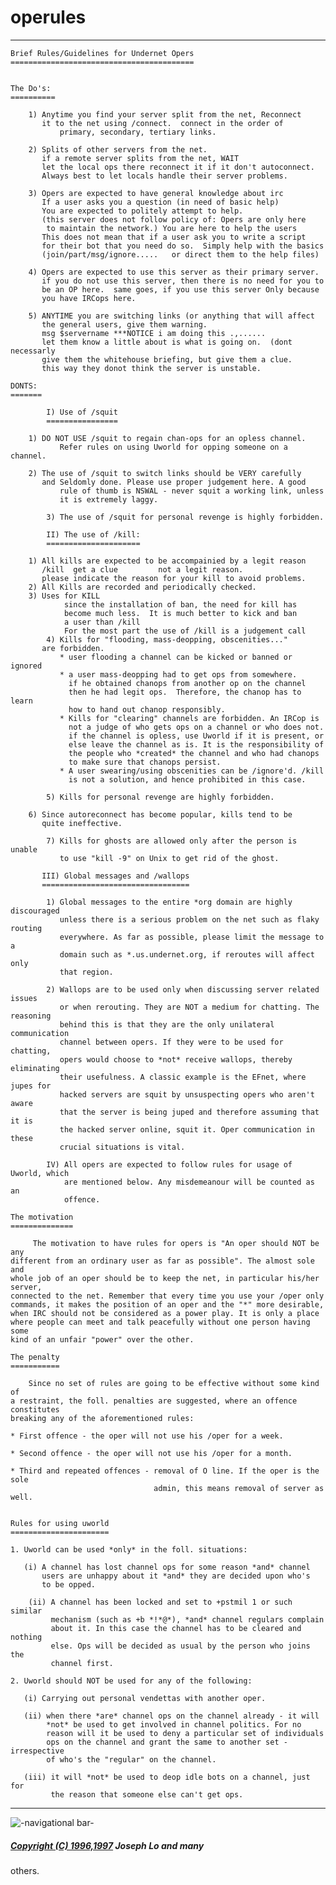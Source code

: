 # operules

* * *
    
    
    
    Brief Rules/Guidelines for Undernet Opers
    =========================================
    
    
    The Do's:
    ==========
    
    	1) Anytime you find your server split from the net, Reconnect
    	   it to the net using /connect.  connect in the order of
               primary, secondary, tertiary links.
    
    	2) Splits of other servers from the net.
    	   if a remote server splits from the net, WAIT
    	   let the local ops there reconnect it if it don't autoconnect.
    	   Always best to let locals handle their server problems.
    	   
    	3) Opers are expected to have general knowledge about irc
    	   If a user asks you a question (in need of basic help)
    	   You are expected to politely attempt to help.
    	   (this server does not follow policy of: Opers are only here
    	    to maintain the network.) You are here to help the users
    	   This does not mean that if a user ask you to write a script
    	   for their bot that you need do so.  Simply help with the basics
    	   (join/part/msg/ignore.....   or direct them to the help files)
    
    	4) Opers are expected to use this server as their primary server.
    	   if you do not use this server, then there is no need for you to
    	   be an OP here.  same goes, if you use this server Only because 
    	   you have IRCops here.
    
    	5) ANYTIME you are switching links (or anything that will affect
    	   the general users, give them warning.
    	   msg $servername ***NOTICE i am doing this .,......
    	   let them know a little about is what is going on.  (dont necessarly
    	   give them the whitehouse briefing, but give them a clue.
    	   this way they donot think the server is unstable.
    	
    DONTS:
    =======
    
            I) Use of /squit
            ================
    
    	1) DO NOT USE /squit to regain chan-ops for an opless channel.
               Refer rules on using Uworld for opping someone on a channel.
    
    	2) The use of /squit to switch links should be VERY carefully
    	   and Seldomly done. Please use proper judgement here. A good
               rule of thumb is NSWAL - never squit a working link, unless
               it is extremely laggy.
         
            3) The use of /squit for personal revenge is highly forbidden.
    
            II) The use of /kill:
            =====================
    
    	1) All kills are expected to be accompainied by a legit reason
    	   /kill  get a clue         not a legit reason.
    	   please indicate the reason for your kill to avoid problems.
    	2) All Kills are recorded and periodically checked.
    	3) Uses for KILL
                since the installation of ban, the need for kill has
                become much less.  It is much better to kick and ban
                a user than /kill
                For the most part the use of /kill is a judgement call
            4) Kills for "flooding, mass-deopping, obscenities..."
    	   are forbidden.
               * user flooding a channel can be kicked or banned or ignored
               * a user mass-deopping had to get ops from somewhere.
                 if he obtained chanops from another op on the channel
                 then he had legit ops.  Therefore, the chanop has to learn
                 how to hand out chanop responsibly. 
               * Kills for "clearing" channels are forbidden. An IRCop is 
                 not a judge of who gets ops on a channel or who does not.
                 if the channel is opless, use Uworld if it is present, or
                 else leave the channel as is. It is the responsibility of
                 the people who *created* the channel and who had chanops
                 to make sure that chanops persist.
               * A user swearing/using obscenities can be /ignore'd. /kill 
                 is not a solution, and hence prohibited in this case.
    
            5) Kills for personal revenge are highly forbidden. 
          
    	6) Since autoreconnect has become popular, kills tend to be
    	   quite ineffective. 
       
            7) Kills for ghosts are allowed only after the person is unable
               to use "kill -9" on Unix to get rid of the ghost.
    
           III) Global messages and /wallops
           =================================
    
            1) Global messages to the entire *org domain are highly discouraged 
               unless there is a serious problem on the net such as flaky routing
               everywhere. As far as possible, please limit the message to a 
               domain such as *.us.undernet.org, if reroutes will affect only
               that region. 
        
            2) Wallops are to be used only when discussing server related issues
               or when rerouting. They are NOT a medium for chatting. The reasoning
               behind this is that they are the only unilateral communication
               channel between opers. If they were to be used for chatting,
               opers would choose to *not* receive wallops, thereby eliminating
               their usefulness. A classic example is the EFnet, where jupes for
               hacked servers are squit by unsuspecting opers who aren't aware 
               that the server is being juped and therefore assuming that it is
               the hacked server online, squit it. Oper communication in these
               crucial situations is vital.
    
            IV) All opers are expected to follow rules for usage of Uworld, which
                are mentioned below. Any misdemeanour will be counted as an 
                offence.
    
    The motivation
    ==============
        
         The motivation to have rules for opers is "An oper should NOT be any
    different from an ordinary user as far as possible". The almost sole and
    whole job of an oper should be to keep the net, in particular his/her server,
    connected to the net. Remember that every time you use your /oper only
    commands, it makes the position of an oper and the "*" more desirable,
    when IRC should not be considered as a power play. It is only a place
    where people can meet and talk peacefully without one person having some
    kind of an unfair "power" over the other.
    
    The penalty
    ===========
     
        Since no set of rules are going to be effective without some kind of
    a restraint, the foll. penalties are suggested, where an offence constitutes
    breaking any of the aforementioned rules:
    
    * First offence - the oper will not use his /oper for a week.
    
    * Second offence - the oper will not use his /oper for a month.
    
    * Third and repeated offences - removal of O line. If the oper is the sole
                                    admin, this means removal of server as well.
    
    
    Rules for using uworld
    ======================
    
    1. Uworld can be used *only* in the foll. situations:
    
       (i) A channel has lost channel ops for some reason *and* channel
           users are unhappy about it *and* they are decided upon who's
           to be opped.
    
        (ii) A channel has been locked and set to +pstmil 1 or such similar
             mechanism (such as +b *!*@*), *and* channel regulars complain
             about it. In this case the channel has to be cleared and nothing
             else. Ops will be decided as usual by the person who joins the
             channel first.
    
    2. Uworld should NOT be used for any of the following:
    
       (i) Carrying out personal vendettas with another oper.
    
       (ii) when there *are* channel ops on the channel already - it will
            *not* be used to get involved in channel politics. For no
            reason will it be used to deny a particular set of individuals
            ops on the channel and grant the same to another set - irrespective
            of who's the "regular" on the channel.
    
       (iii) it will *not* be used to deop idle bots on a channel, just for
             the reason that someone else can't get ops.
    
    
    
    

* * *

![-navigational bar-](/irchelp/Pix/ihnavbar.gif)

##### [Copyright (C) 1996,1997](/irchelp/credit.html) Joseph Lo and many
others.

